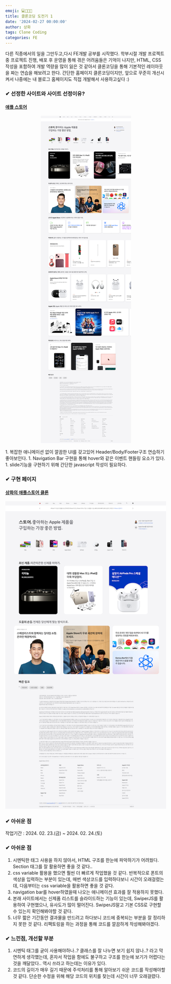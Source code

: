 ```yaml
---
emoji: 💻👨🏻‍💻
title: 클론코딩 도전기 1
date: '2024-02-27 00:00:00'
author: 상화
tags: Clone Coding
categories: FE
---
```


다른 직종에서의 일을 그만두고,다시 FE개발 공부를 시작했다.
학부시절 개발 프로젝트 중 프로젝트 진행, 배포 후 운영을 통해 겪은 어려움들은 기억이 나지만,
HTML, CSS 작성을 포함하여 개발 역량을 많이 잃은 것 같아서 클론코딩을 통해 기본적인 레이아웃을 짜는 연습을 해보려고 한다.
간단한 홈페이지 클론코딩이지만, 앞으로 꾸준히 개선시켜서 나중에는 내 블로그 홈페이지도 직접 개발해서 사용하고싶다 :)

### ✔ 선정한 사이트와 사이트 선정이유? 
#### [애플 스토어](https://www.apple.com/kr/store)
<p align="center">
 <img src="../../assets/images/클론코딩_도전기1_원본.png">
</p>
1. 복잡한 애니메이션 없이 깔끔한 UI를 갖고있어 Header/Body/Footer구조 연습하기 좋아보인다.
1. Navigation Bar 구현을 통해 hover와 같은 이벤트 핸들링 요소가 있다.
1. slide기능을 구현하기 위해 간단한 javascript 작성이 필요하다.

### ✔ 구현 페이지
#### [상화의 애플스토어 클론](https://sanghwa-first-clone.netlify.app/)
<p align="center">
 <img src="../../assets/images/클론코딩_도전기1_구현.png">
</p>

### ✔ 아쉬운 점

작업기간 : 2024. 02. 23.(금) ~ 2024. 02. 24.(토)

### ✔ 아쉬운 점
1. 시멘틱한 태그 사용을 하지 않아서, HTML 구조를 한눈에 파악하기가 어려웠다. Section 태그를 잘 활용하면 좋을 것 같다..
1. css variable 활용을 했으면 훨씬 더 빠르게 작업했을 것 같다. 반복적으로 폰트의 색상을 입력하는 부분이 있는데, 매번 색상코드를 입력하다보니 시간이 오래걸렸는데, 다음부터는 css variable을 활용하면 좋을 것 같다.
1. navigation bar를 hover하였을때 나오는 애니메이션 효과를 잘 적용하지 못했다.
1. 본래 사이트에서는 신제품 리스트를 슬라이드하는 기능이 있는데, SwiperJS를 활용하여 구현했으나, 유사도가 많이 떨어진다. SwiperJS말고 기본 CSS로 구현할 수 있는지 확인해봐야할 것 같다.
1. 너무 짧은 기간동안 결과물을 만드려고 하다보니 코드에 중복되는 부분을 잘 정리하지 못한 것 같다. 리팩토링을 하는 과정을 통해 코드를 깔끔하게 작성해봐야겠다.


### ✔ 느낀점, 개선할 부분

1. 시멘틱 태그를 굳이 사용해야하나..? 클래스를 잘 나누면 보기 쉽지 않나..? 라고 막연하게 생각했는데, 혼자서 작업을 함에도 불구하고 구조를 한눈에 보기가 어렵다는 것을 깨달았다.. 역시 쓰라고 하는데는 이유가 있다.
1. 코드의 길이가 매우 길기 때문에 주석처리를 통해 알아보기 쉬운 코드를 작성해야할 것 같다. 단순한 수정을 위해 해당 코드의 위치를 찾는데 시간이 너무 오래걸렸다.